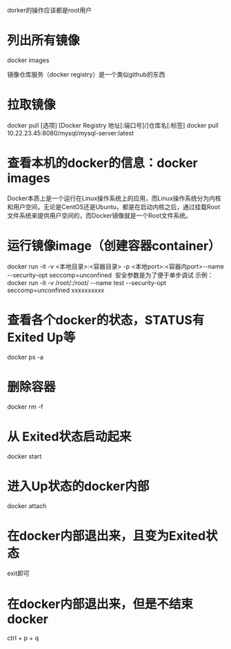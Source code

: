 dorker的操作应该都是root用户

# 列出所有镜像
docker images


镜像仓库服务（docker registry）是一个类似github的东西


# 拉取镜像
docker pull [选项] [Docker Registry 地址[:端口号]/]仓库名[:标签]
docker pull 10.22.23.45:8080/mysql/mysql-server:latest

# 查看本机的docker的信息：docker images

Docker本质上是一个运行在Linux操作系统上的应用，而Linux操作系统分为内核和用户空间，无论是CentOS还是Ubuntu，都是在启动内核之后，通过挂载Root文件系统来提供用户空间的，而Docker镜像就是一个Root文件系统。
# 运行镜像image（创建容器container）
docker run -it -v <本地目录>:<容器目录> -p <本地port>:<容器内port>--name <NAMES> --security-opt seccomp=unconfined <IMAGE ID> 安全参数是为了便于单步调试
示例：
docker run -it -v /root/:/root/ --name test --security-opt seccomp=unconfined xxxxxxxxxx 

# 查看各个docker的状态，STATUS有 Exited Up等
docker ps -a

# 删除容器
docker rm -f <CONTAINER ID>

# 从 Exited状态启动起来
docker start <CONTAINER ID>

# 进入Up状态的docker内部
docker attach <CONTAINER ID>

# 在docker内部退出来，且变为Exited状态
exit即可

# 在docker内部退出来，但是不结束docker
ctrl + p + q